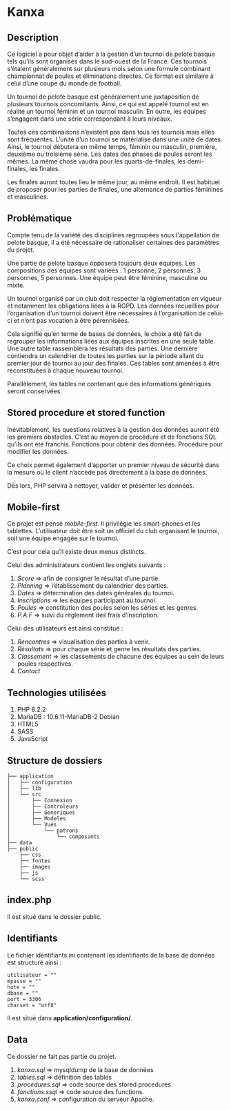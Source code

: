 # Kanxa

## Description

Ce logiciel a pour objet d’aider à la gestion d’un tournoi de pelote basque tels qu’ils sont organisés dans le sud-ouest de la France. Ces tournois s’étalent généralement sur plusieurs mois selon une formule combinant championnat de poules et éliminations directes. Ce format est similaire à celui d’une coupe du monde de football.

Un tournoi de pelote basque est généralement une juxtaposition de plusieurs tournois concomitants. Ainsi, ce qui est appelé tournoi est en réalité un tournoi féminin et un tournoi masculin. En outre, les équipes s’engagent dans une série correspondant à leurs niveaux.

Toutes ces combinaisons n’existent pas dans tous les tournois mais elles sont fréquentes. L’unité d’un tournoi se matérialise dans une unité de dates. Ainsi, le tournoi débutera en même temps, féminin ou masculin, première, deuxième ou troisième série. Les dates des phases de poules seront les mêmes. La même chose vaudra pour les quarts-de-finales, les demi-finales, les finales.

Les finales auront toutes lieu le même jour, au même endroit. Il est habituel de proposer pour les parties de finales, une alternance de parties féminines et masculines. 

## Problématique

Compte tenu de la variété des disciplines regroupées sous l'appellation de pelote basque, il a été nécessaire de rationaliser certaines des paramètres du projet.

Une partie de pelote basque opposera toujours deux équipes. Les compositions des équipes sont variées : 1 personne, 2 personnes, 3 personnes, 5 personnes. Une équipe peut être féminine, masculine ou mixte.

Un tournoi organisé par un club doit respecter la réglementation en vigueur et notamment les obligations liées à la RGPD. Les données recueillies pour l’organisation d’un tournoi doivent être nécessaires à l’organisation de celui-ci et n’ont pas vocation à être pérennisées.

Cela signifie qu’en terme de bases de données, le choix a été fait de regrouper les informations liées aux équipes inscrites en une seule table. Une autre table rassemblera les résultats des parties. Une dernière contiendra un calendrier de toutes les parties sur la période allant du premier jour de tournoi au jour des finales. Ces tables sont amenées à être reconstituées à chaque nouveau tournoi.

Parallèlement, les tables ne contenant que des informations génériques seront conservées.

## Stored procedure et stored function

Inévitablement, les questions relatives à la gestion des données auront été les premiers obstacles. C’est au moyen de procédure et de fonctions SQL qu’ils ont été franchis. Fonctions pour obtenir des données. Procédure pour modifier les données.

Ce choix permet également d’apporter un premier niveau de sécurité dans la mesure où le client n’accède pas directement à la base de données.

Dès lors, PHP servira à nettoyer, valider et présenter les données. 

## Mobile-first

Ce projet est pensé *mobile-first*. Il privilégie les smart-phones et les tablettes. L’utilisateur doit être soit un officiel du club organisant le tournoi, soit une équipe engagée sur le tournoi.

C’est pour cela qu’il existe deux menus distincts.

Celui des administrateurs contient les onglets suivants :
1. *Score*  => afin de consigner le résultat d’une partie.
2. *Planning*  => l’établissement du calendrier des parties.
3. *Dates*  => détermination des dates générales du tournoi.
4. *Inscriptions* => les équipes participant au tournoi.
5. *Poules*  => constitution des poules selon les séries et les genres.
6. *P.A.F* => suivi du règlement des frais d’inscription.

Celui des utilisateurs est ainsi constitué :

1. *Rencontres* => visualisation des parties à venir.
2. *Résultats* => pour chaque série et genre les résultats des parties.
3. *Classement* => les classements de chacune des équipes au sein de leurs poules respectives.
4. *Contact*

## Technologies utilisées

1. PHP 8.2.2
2. MariaDB : 10.6.11-MariaDB-2 Debian
3. HTML5
4. SASS
5. JavaScript

## Structure de dossiers
```
├── application
│   ├── configuration
│   ├── lib
│   └── src
│       ├── Connexion
│       ├── Controleurs
│       ├── Generiques
│       ├── Modeles
│       └── Vues
│           └── patrons
│               └── composants
├── data
├── public
    ├── css
    ├── fontes
    ├── images
    ├── js
    └── scss
```
## index.php

Il est situé dans le dossier public.

## Identifiants

Le fichier identifiants.ini contenant les identifiants de la base de données est structuré ainsi :

`utilisateur = ""`   
`mpasse = ""`   
`hote = ""`   
`dbase = ""`   
`port = 3306`   
`charset = "utf8"`   

Il est situé dans **application/configuration/**.

## Data

Ce dossier ne fait pas partie du projet.

1. *kanxa.sql* => mysqldump de la base de données
2. *tables.sql* => définition des tables
3. *procedures.sql* => code source des stored procedures.
4. *fonctions.ssql* => code source des functions.
5. *kanxa.conf* => configuration du serveur Apache.
